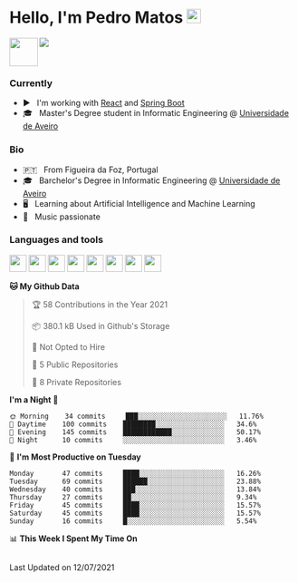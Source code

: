 <h1>Hello, I'm Pedro Matos <img src="https://media.giphy.com/media/hvRJCLFzcasrR4ia7z/giphy.gif" width="25px"></h1>

<a href="https://www.linkedin.com/in/pedrodlmatos/">
  <img align="left" alt="" width="50px" src="https://img.icons8.com/color/48/000000/linkedin.png" />
</a>

![](https://visitor-badge.glitch.me/badge?page_id=pedrodlmatos.pedrodlmatos)

<br />

<h3>Currently</h3>

 - ▶️ &nbsp; I'm working with [React](https://reactjs.org/) and [Spring Boot](https://spring.io/projects/spring-boot)
 - 🎓 &nbsp; Master's Degree student in Informatic Engineering @ [Universidade de Aveiro](www.ua.pt)

<h3>Bio</h3>

 - 🇵🇹 &nbsp; From Figueira da Foz, Portugal
 - 🎓 &nbsp; Barchelor's Degree in Informatic Engineering @ [Universidade de Aveiro](www.ua.pt)
 - 🖥️ &nbsp; Learning about Artificial Intelligence and Machine Learning 
 - 🎸 &nbsp; Music passionate

<h3>Languages and tools</h3>

<code><img height="30" src="https://img.icons8.com/color/96/000000/python.png"/></code>
<code><img height="30" src="https://img.icons8.com/color/48/000000/javascript.png"/></code>
<code><img height="30" src="https://img.icons8.com/color/48/000000/html-5.png"/></code>
<code><img height="30" src="https://img.icons8.com/officel/30/000000/react.png"/></code>
<code><img height="30" src="https://img.icons8.com/color/48/000000/java-coffee-cup-logo.png"/></code>
<code><img height="30" src="https://img.icons8.com/color/48/000000/spring-logo.png"/></code>
<code><img height="30" src="https://img.icons8.com/color/48/000000/postgreesql.png"/></code>
<code><img height="30" src="https://img.icons8.com/color/48/000000/docker.png"/></code>


<!--START_SECTION:waka-->
**🐱 My Github Data** 

> 🏆 58 Contributions in the Year 2021
 > 
> 📦 380.1 kB Used in Github's Storage 
 > 
> 🚫 Not Opted to Hire
 > 
> 📜 5 Public Repositories 
 > 
> 🔑 8 Private Repositories  
 > 
**I'm a Night 🦉** 

```text
🌞 Morning    34 commits     ███░░░░░░░░░░░░░░░░░░░░░░   11.76% 
🌆 Daytime    100 commits    ████████░░░░░░░░░░░░░░░░░   34.6% 
🌃 Evening    145 commits    ████████████░░░░░░░░░░░░░   50.17% 
🌙 Night      10 commits     ░░░░░░░░░░░░░░░░░░░░░░░░░   3.46%

```
📅 **I'm Most Productive on Tuesday** 

```text
Monday       47 commits     ████░░░░░░░░░░░░░░░░░░░░░   16.26% 
Tuesday      69 commits     ██████░░░░░░░░░░░░░░░░░░░   23.88% 
Wednesday    40 commits     ███░░░░░░░░░░░░░░░░░░░░░░   13.84% 
Thursday     27 commits     ██░░░░░░░░░░░░░░░░░░░░░░░   9.34% 
Friday       45 commits     ████░░░░░░░░░░░░░░░░░░░░░   15.57% 
Saturday     45 commits     ████░░░░░░░░░░░░░░░░░░░░░   15.57% 
Sunday       16 commits     █░░░░░░░░░░░░░░░░░░░░░░░░   5.54%

```


📊 **This Week I Spent My Time On** 

```text
```


 Last Updated on 12/07/2021
<!--END_SECTION:waka-->
